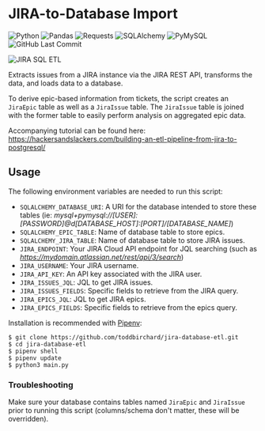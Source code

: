 # JIRA-to-Database Import

![Python](https://img.shields.io/badge/Python-v3.7-blue.svg?logo=python&longCache=true&logoColor=white&colorB=5e81ac&style=flat-square&colorA=4c566a)
![Pandas](https://img.shields.io/badge/Pandas-v0.25.2-blue.svg?logo=python&longCache=true&logoColor=white&colorB=5e81ac&style=flat-square&colorA=4c566a)
![Requests](https://img.shields.io/badge/Requests-v2.22.0-red.svg?longCache=true&logo=python&longCache=true&style=flat-square&logoColor=white&colorA=4c566a&colorB=5e81ac)
![SQLAlchemy](https://img.shields.io/badge/SQLAlchemy-v1.3.1-red.svg?longCache=true&style=flat-square&logo=scala&logoColor=white&colorA=4c566a&colorB=bf616a)
![PyMySQL](https://img.shields.io/badge/PyMySQL-v0.9.3-red.svg?longCache=true&logo=mysql&longCache=true&style=flat-square&logoColor=white&colorA=4c566a&colorB=bf616a)
![GitHub Last Commit](https://img.shields.io/github/last-commit/google/skia.svg?style=flat-square&colorA=4c566a&colorB=a3be8c&logo=GitHub)

![JIRA SQL ETL](https://storage.googleapis.com/hackersandslackers-cdn/2019/03/jira-etl-3-3@2x.jpg)

Extracts issues from a JIRA instance via the JIRA REST API, transforms the data, and loads data to a database.

To derive epic-based information from tickets, the script creates an `JiraEpic` table as well as a `JiraIssue` table. The `JiraIssue` table is joined with the former table to easily perform analysis on aggregated epic data.

Accompanying tutorial can be found here: https://hackersandslackers.com/building-an-etl-pipeline-from-jira-to-postgresql/


## Usage

The following environment variables are needed to run this script:


* `SQLALCHEMY_DATABASE_URI`: A URI for the database intended to store these tables (ie: _mysql+pymysql://[USER]:[PASSWORD]@d[DATABASE_HOST]:[PORT]/[DATABASE_NAME]_)
* `SQLALCHEMY_EPIC_TABLE`: Name of database table to store epics.
* `SQLALCHEMY_JIRA_TABLE`: Name of database table to store JIRA issues.
* `JIRA_ENDPOINT`: Your JIRA Cloud API endpoint for JQL searching (such as *https://mydomain.atlassian.net/rest/api/3/search*)
* `JIRA_USERNAME`: Your JIRA username.
* `JIRA_API_KEY`: An API key associated with the JIRA user.
* `JIRA_ISSUES_JQL`: JQL to get JIRA issues.
* `JIRA_ISSUES_FIELDS`: Specific fields to retrieve from the JIRA query.
* `JIRA_EPICS_JQL`: JQL to get JIRA epics.
* `JIRA_EPICS_FIELDS`: Specific fields to retrieve from the epics query.

Installation is recommended with [Pipenv](https://pipenv-fork.readthedocs.io/en/latest/):

```shell
$ git clone https://github.com/toddbirchard/jira-database-etl.git
$ cd jira-database-etl
$ pipenv shell
$ pipenv update
$ python3 main.py
```

### Troubleshooting

Make sure your database contains tables named `JiraEpic` and `JiraIssue` prior to running this script (columns/schema don't matter, these will be overridden).
